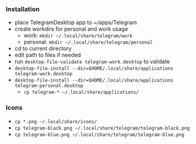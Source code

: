 ### Installation

* place TelegramDesktop app to ~/apps/Telegram
* create workdirs for personal and work usage
    * work: `mkdir ~/.local/share/telegram/work`
    * personal: `mkdir ~/.local/share/telegram/personal` 
* cd to current directory
* edit path to files if needed
* run `desktop-file-validate telegram-work.desktop` to validate
* `desktop-file-install --dir=$HOME/.local/share/applications telegram-work.desktop`
* `desktop-file-install --dir=$HOME/.local/share/applications telegram-personal.desktop`
    * `cp telegram-* ~/.local/share/applications/`

### Icons

* `cp *.png ~/.local/share/icons/`
* `cp telegram-black.png ~/.local/share/telegram/telegram-black.png` 
* `cp telegram-blue.png ~/.local/share/telegram/telegram-blue.png`

